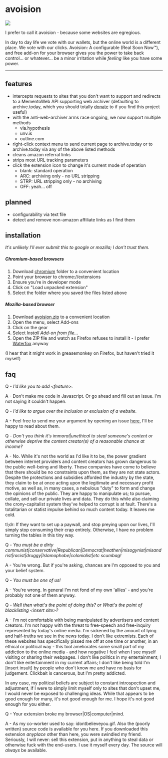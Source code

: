 # avoision
![](https://frinkiac.com/gif/S07E15/381314/384317.gif?b64lines=IEkgZG9uJ3Qgc2F5ICJldmFzaW9uLiIgCiBJIHNheSAiYXZvaXNpb24uIg==)

I prefer to call it avoision - because some websites are egregious.

In day to day life we vote with our wallets, but the online world is a different place.  We vote with our clicks.
Avoision: A configurable (Real Soon Now™), and free add-on for your browser gives you the power to take back
control... or whatever... be a minor irritation while *feeling* like you have some power.

---

## features

* intercepts requests to sites that you don't want to support and redirects to a MementoWeb API supporting web archiver (defaulting to archive.today, which you should totally [donate](https://liberapay.com/archiveis) to if you find this project useful)
* with the anti-web-archiver arms race ongoing, we now support multiple methods
  * via.hypothesis
  * unv.is
  * outline.com
* right-click context menu to send current page to archive.today or to archive.today via any of the above listed methods
* cleans amazon referral links
* strips most URL tracking parameters
* click the extension icon to change it's current mode of operation
  * blank: standard operation
  * ARC: archiving only - no URL stripping
  * STRP: URL stripping only - no archiving
  * OFF: yeah... off

## planned

* configurability via text file
* detect and remove non-amazon affiliate links as I find them

## installation

_It's unlikely I'll ever submit this to google or mozilla; I don't trust them._

##### Chromium-based browsers
1. Download [chromium](https://github.com/dryack/avoision/tree/master/chromium) folder to a convenient location
2. Point your browser to chrome://extensions
3. Ensure you're in developer mode
4. Click on "Load unpacked extension"
5. Select the folder where you saved the files listed above

##### Mozilla-based browser
1. Download [avoision.zip](https://github.com/dryack/avoision/blob/master/mozilla/avoision.zip) to a convenient location
2. Open the menu, select Add-ons
3. Click on the gear
4. Select _Install Add-on from file..._
5. Open the ZIP file and watch as Firefox refuses to install it - I prefer [Waterfox](https://www.waterfoxproject.org/) anyway

(I hear that it might work in greasemonkey on Firefox, but haven't tried it myself)

## faq

Q - _I'd like you to add \<feature>._<br>

A - Don't make me code in Javascript.  Or go ahead and fill out an issue.  I'm not saying it couldn't happen.


Q - _I'd like to argue over the inclusion or exclusion of a website._<br>

A - Feel free to send me your argument by opening an issue [here](https://github.com/dryack/avoision/issues/new/choose), I'll be happy to read about them.


Q - _Don't you think it's immoral|unethical to steal someone's content or otherwise deprive the content creator(s) of a reasonable chance at income?_<br>

A - No.  While it's not the world as I'd like it to be, the power gradient between internet providers and content creators has grown dangerous to the public well-being and liberty.  These companies have come to believe that there should be no constraints upon them, as they are not state actors.  Despite the protections and subsidies afforded the industry by the state, they claim to be at once acting upon the legitimate and necessary profit motive, as well as, in many cases, a nebulous "duty" to form and change the opinions of the public.  They are happy to manipulate us; to pursue, collate, and sell our private lives and data.  They do this while also claiming the crony-capitalist system they've helped to corrupt is at fault.  There's a totalitarian or statist impulse behind so much content today.  It leaves me cold.

tl;dr:  If they want to set up a paywall, and stop preying upon our lives, I'll simply stop consuming their crap entirely.  Otherwise, I have no problem turning the tables in this tiny way.


Q - _You must be a dirty communist|conservative|Republican|Democrat|heathen|misogynist|misandrist|racist|druggy|Islamophobe|colonialist|etc scumbag!_<br>

A - You're wrong.  But if you're asking, chances are I'm opposed to you and your belief system.


Q - _You must be one of us!_<br>

A - You're wrong.  In general I'm not fond of my own 'allies' - and you're probably not one of them anyway.


Q - _Well then what's the point of doing this?  or What's the point of blacklisting \<insert site>?_<br>

A - I'm not comfortable with being manipulated by advertisers and content creators.  I'm not happy with the threat to free-speech and free-inquiry represented by today's online media.  I'm sickened by the amount of lying and half-truths we see in the news today.  I don't like extremists.  Each of these websites has specifically pissed me off at one time or another, in an ethical or political way - this tool ameliorates some small part of my addiction to the online media - and how negative I feel when I see myself visiting or sharing their webpages.  I don't like politics in my entertainment; I don't like entertainment in my current affairs; I don't like being told I'm [insert insult] by people who don't know me and have no basis for judgement.  Clickbait is cancerous, but I'm pretty addicted.

In any case, my political beliefs are subject to constant introspection and adjustment, if I were to simply limit myself only to sites that don't upset me, I would never be exposed to challenging ideas.  While that appears to be good enough for many, it's not good enough for me.  I hope it's not good enough for you either.


Q - Your extension broke my browser|OS|computer|mind.<br>

A - As my co-worker used to say:  idontbelieveyou.gif.  Also the (poorly written) source code is available for you here.  If you downloaded this extension _anyplace_ other than here, you were swindled my friend.  Seriously, I will never:  sell this extension, put in anything to steal data or otherwise fuck with the end-users.  I use it myself every day.  The source will *always* be available.
